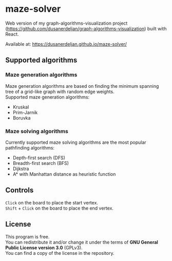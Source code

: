# maze-solver

Web version of my graph-algorithms-visualization project (https://github.com/dusanerdeljan/graph-algorithms-visualization) built with React.

Available at: https://dusanerdeljan.github.io/maze-solver/

## Supported algorithms

### Maze generation algorithms

Maze generation algorithms are based on finding the minimum spanning tree of a grid-like graph with random edge weights.<br/>
Supported maze generation algorithms:
 * Kruskal
 * Prim-Jarnik
 * Boruvka

### Maze solving algorithms

Currently supported maze solving algorithms are the most popular pathfinding algorithms:
 * Depth-first search (DFS)
 * Breadth-first search (BFS)
 * Dijkstra
 * A* with Manhattan distance as heuristic function

## Controls

`Click` on the board to place the start vertex.<br/>
`Shift` + `Click` on the board to place the end vertex.

## License

This program is free.</br>
You can redistribute it and/or change it under the terms of **GNU General Public License version 3.0** (GPLv3). </br>
You can find a copy of the license in the repository.
